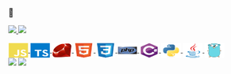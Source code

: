 ### 👋
<div>
<a href="https://discord.gg/lendz">
 <img height="180em" src="https://github-readme-stats.vercel.app/api?username=notimee&show_icons=true&theme=abyss&include_all_commits=true&count_private=true"/>
  <img height="180em" src="https://github-readme-stats.vercel.app/api/top-langs/?username=notimee&layout=compact&langs_count=7&theme=abyss"/>
</div>

 </div>
<div style="display: inline_block"><br>
  <img align="center" alt="JAVASCRIPT" height="30" width="40" src="https://raw.githubusercontent.com/devicons/devicon/master/icons/javascript/javascript-plain.svg">
  <img align="center" alt="TYPESCRIPT" height="30" width="40" src="https://raw.githubusercontent.com/devicons/devicon/master/icons/typescript/typescript-plain.svg">
  <img align="center" alt="RUBY" height="30" width="40" src="https://raw.githubusercontent.com/devicons/devicon/master/icons/ruby/ruby-original.svg">
  <img align="center" alt="HTML" height="30" width="40" src="https://raw.githubusercontent.com/devicons/devicon/master/icons/html5/html5-original.svg">
  <img align="center" alt="CSS" height="30" width="40" src="https://raw.githubusercontent.com/devicons/devicon/master/icons/css3/css3-original.svg">
  <img align="center" alt="PHP" height="30" width="40" src="https://raw.githubusercontent.com/devicons/devicon/master/icons/php/php-original.svg">
  <img align="center" alt="C#" height="30" width="40" src="https://raw.githubusercontent.com/devicons/devicon/master/icons/csharp/csharp-original.svg">
  <img align="center" alt="PYTHON" height="30" width="40" src="https://raw.githubusercontent.com/devicons/devicon/master/icons/python/python-original.svg">
  <img align="center" alt="JAVA" height="30" width="40" src="https://raw.githubusercontent.com/devicons/devicon/master/icons/java/java-original.svg">
  <img align="center" alt="GO" height="30" width="40" src="https://raw.githubusercontent.com/devicons/devicon/master/icons/go/go-original.svg">
</div>

<div> 
 	<a href="https://www.twitch.tv/nottimee" target="_blank"><img src="https://cdn.discordapp.com/attachments/786328201567535104/875504070666903582/pngfind.com-tv-icon-png-55210.png" target="_blank"></a>
 <a href="https://discord.gg/lendz" target="_blank"><img src="https://cdn.discordapp.com/attachments/786328201567535104/875504849448476672/image3.png" target="_blank"></a> 
</div>
